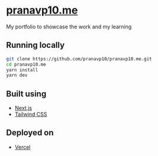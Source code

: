 # [pranavp10.me](https://pranavp10.me/)

My portfolio to showcase the work and my learning

## Running locally

```bash
git clone https://github.com/pranavp10/pranavp10.me.git
cd pranavp10.me
yarn install
yarn dev
```

## Built using

- [Next.js](https://nextjs.org/)
- [Tailwind CSS](https://tailwindcss.com/)

## Deployed on

- [Vercel](https://vercel.com)
